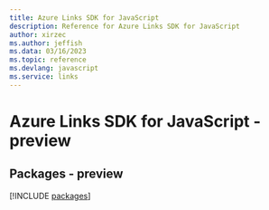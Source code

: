 ```yaml
---
title: Azure Links SDK for JavaScript
description: Reference for Azure Links SDK for JavaScript
author: xirzec
ms.author: jeffish
ms.data: 03/16/2023
ms.topic: reference
ms.devlang: javascript
ms.service: links
---
```

# Azure Links SDK for JavaScript - preview
## Packages - preview
[!INCLUDE [packages](links-index.md)]